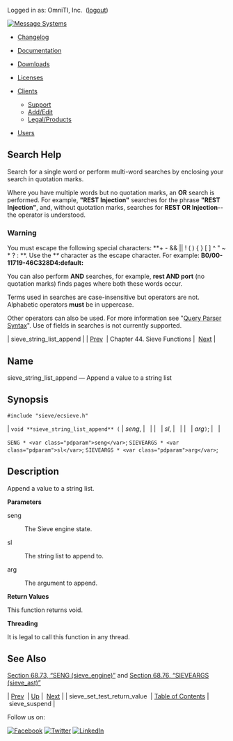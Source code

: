 Logged in as: OmniTI, Inc.  ([logout](https://support.messagesystems.com/logout.php))

[![Message Systems](https://support.messagesystems.com/images/ms-white205.png)](https://support.messagesystems.com/start.php) 

*   [Changelog](https://support.messagesystems.com/start.php?show=changelog)
*   [Documentation](https://support.messagesystems.com/docs/)
*   [Downloads](https://support.messagesystems.com/start.php)

*   [Licenses](https://support.messagesystems.com/license_summary.php)
*   <a href="">Clients</a>
    *   [Support](https://support.messagesystems.com/cs.php)
    *   [Add/Edit](https://support.messagesystems.com/edit_client.php)
    *   [Legal/Products](https://support.messagesystems.com/edit_products.php)
*   [Users](https://support.messagesystems.com/edit_customer.php)

## Search Help

Search for a single word or perform multi-word searches by enclosing your search in quotation marks.

Where you have multiple words but no quotation marks, an **OR** search is performed. For example, **"REST Injection"** searches for the phrase **"REST Injection"**, and, without quotation marks, searches for **REST OR Injection**--the operator is understood.

### Warning

You must escape the following special characters: **+ - && || ! ( ) { } [ ] ^ " ~ * ? : \**. Use the **\** character as the escape character. For example: **B0/00-11719-46C328D4\:default\:**

You can also perform **AND** searches, for example, **rest AND port** (no quotation marks) finds pages where both these words occur.

Terms used in searches are case-insensitive but operators are not. Alphabetic operators **must** be in uppercase.

Other operators can also be used. For more information see "[Query Parser Syntax](https://lucene.apache.org/core/old_versioned_docs/versions/3_0_0/queryparsersyntax.html)". Use of fields in searches is not currently supported.

| sieve_string_list_append |
| [Prev](apis.sieve_set_test_return_value.php)  | Chapter 44. Sieve Functions |  [Next](apis.sieve_suspend.php) |

<a name="apis.sieve_string_list_append"></a>
## Name

sieve_string_list_append — Append a value to a string list

## Synopsis

`#include "sieve/ecsieve.h"`

| `void **sieve_string_list_append** (` | <var class="pdparam">seng</var>, |   |
|   | <var class="pdparam">sl</var>, |   |
|   | <var class="pdparam">arg</var>`)`; |   |

`SENG * <var class="pdparam">seng</var>`;
`SIEVEARGS * <var class="pdparam">sl</var>`;
`SIEVEARGS * <var class="pdparam">arg</var>`;<a name="idp33429808"></a>
## Description

Append a value to a string list.

**Parameters**

<dl class="variablelist">

<dt>seng</dt>

<dd>

The Sieve engine state.

</dd>

<dt>sl</dt>

<dd>

The string list to append to.

</dd>

<dt>arg</dt>

<dd>

The argument to append.

</dd>

</dl>

**Return Values**

This function returns void.

**Threading**

It is legal to call this function in any thread.

<a name="idp33439744"></a>
## See Also

[Section 68.73, “SENG (sieve_engine)”](structs.seng.php "68.73. SENG (sieve_engine)") and [Section 68.76, “SIEVEARGS (sieve_ast)”](structs.sieve_ast.php "68.76. SIEVEARGS (sieve_ast)")

| [Prev](apis.sieve_set_test_return_value.php)  | [Up](sieve.php) |  [Next](apis.sieve_suspend.php) |
| sieve_set_test_return_value  | [Table of Contents](index.php) |  sieve_suspend |

Follow us on:

[![Facebook](https://support.messagesystems.com/images/icon-facebook.png)](http://www.facebook.com/messagesystems) [![Twitter](https://support.messagesystems.com/images/icon-twitter.png)](http://twitter.com/#!/MessageSystems) [![LinkedIn](https://support.messagesystems.com/images/icon-linkedin.png)](http://www.linkedin.com/company/message-systems)